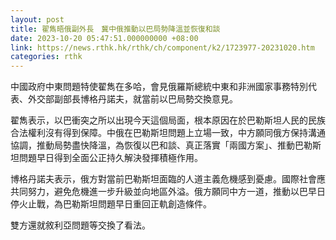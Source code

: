 ```yaml
---
layout: post
title: 翟雋晤俄副外長　冀中俄推動以巴局勢降溫並恢復和談
date: 2023-10-20 05:47:51.000000000 +08:00
link: https://news.rthk.hk/rthk/ch/component/k2/1723977-20231020.htm
categories: rthk
---
```


中國政府中東問題特使翟雋在多哈，會見俄羅斯總統中東和非洲國家事務特別代表、外交部副部長博格丹諾夫，就當前以巴局勢交換意見。

翟雋表示，以巴衝突之所以出現今天這個局面，根本原因在於巴勒斯坦人民的民族合法權利沒有得到保障。中俄在巴勒斯坦問題上立場一致，中方願同俄方保持溝通協調，推動局勢盡快降溫，為恢復以巴和談、真正落實「兩國方案」、推動巴勒斯坦問題早日得到全面公正持久解決發揮積極作用。

博格丹諾夫表示，俄方對當前巴勒斯坦面臨的人道主義危機感到憂慮。國際社會應共同努力，避免危機進一步升級並向地區外溢。俄方願同中方一道，推動以巴早日停火止戰，為巴勒斯坦問題早日重回正軌創造條件。

雙方還就敘利亞問題等交換了看法。
